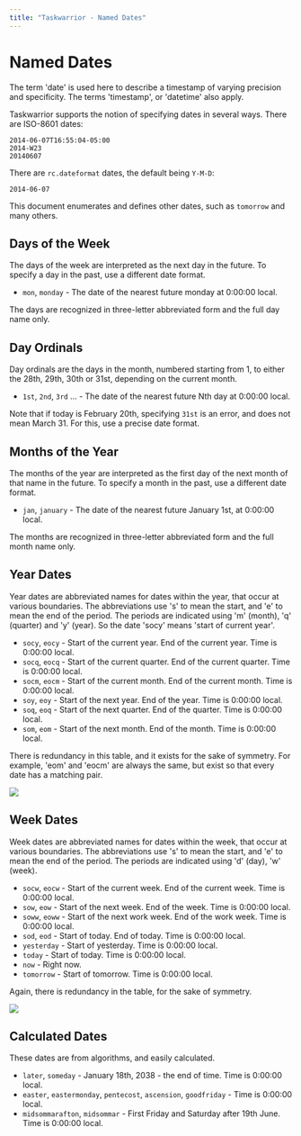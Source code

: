 ```yaml
---
title: "Taskwarrior - Named Dates"
---
```


# Named Dates

The term \'date\' is used here to describe a timestamp of varying precision and
specificity. The terms \'timestamp\', or \'datetime\' also apply.

Taskwarrior supports the notion of specifying dates in several ways. There are
ISO-8601 dates:

    2014-06-07T16:55:04-05:00
    2014-W23
    20140607

There are `rc.dateformat` dates, the default being `Y-M-D`:

    2014-06-07

This document enumerates and defines other dates, such as `tomorrow` and many
others.


## Days of the Week

The days of the week are interpreted as the next day in the future. To specify a
day in the past, use a different date format.

* `mon`, `monday` - The date of the nearest future monday at 0:00:00 local.

The days are recognized in three-letter abbreviated form and the full day name
only.


## Day Ordinals

Day ordinals are the days in the month, numbered starting from 1, to either the
28th, 29th, 30th or 31st, depending on the current month.

* `1st`, `2nd`, `3rd` \...  - The date of the nearest future Nth day at 0:00:00 local.

Note that if today is February 20th, specifying `31st` is an error, and does not
mean March 31. For this, use a precise date format.


## Months of the Year

The months of the year are interpreted as the first day of the next month of
that name in the future. To specify a month in the past, use a different date
format.

* `jan`, `january`   - The date of the nearest future January 1st, at 0:00:00 local.

The months are recognized in three-letter abbreviated form and the full month
name only.


## Year Dates

Year dates are abbreviated names for dates within the year, that occur at
various boundaries. The abbreviations use \'s\' to mean the start, and \'e\' to
mean the end of the period. The periods are indicated using \'m\' (month), \'q\'
(quarter) and \'y\' (year). So the date \'socy\' means \'start of current
year\'.

* `socy`, `eocy`   - Start of the current year. End of the current year. Time is 0:00:00 local.
* `socq`, `eocq`   - Start of the current quarter. End of the current quarter. Time is 0:00:00 local.
* `socm`, `eocm`   - Start of the current month. End of the current month. Time is 0:00:00 local.
* `soy`, `eoy`     - Start of the next year. End of the year. Time is 0:00:00 local.
* `soq`, `eoq`     - Start of the next quarter. End of the quarter. Time is 0:00:00 local.
* `som`, `eom`     - Start of the next month. End of the month. Time is 0:00:00 local.

There is redundancy in this table, and it exists for the sake of symmetry. For
example, \'eom\' and \'eocm\' are always the same, but exist so that every date
has a matching pair.

[![](/docs/design/year.png)](/docs/design/year.png)


## Week Dates

Week dates are abbreviated names for dates within the week, that occur at
various boundaries. The abbreviations use \'s\' to mean the start, and \'e\' to
mean the end of the period. The periods are indicated using \'d\' (day), \'w\'
(week).

* `socw`, `eocw` - Start of the current week. End of the current week. Time is 0:00:00 local.
* `sow`, `eow`   - Start of the next week. End of the week. Time is 0:00:00 local.
* `soww`, `eoww` - Start of the next work week. End of the work week. Time is 0:00:00 local.
* `sod`, `eod`   - Start of today. End of today. Time is 0:00:00 local.
* `yesterday`    - Start of yesterday. Time is 0:00:00 local.
* `today`        - Start of today. Time is 0:00:00 local.
* `now`          - Right now.
* `tomorrow`     - Start of tomorrow. Time is 0:00:00 local.

Again, there is redundancy in the table, for the sake of symmetry.

[![](/docs/design/week.png)](/docs/design/week.png)


## Calculated Dates

These dates are from algorithms, and easily calculated.

* `later`, `someday`                                               - January 18th, 2038 - the end of time. Time is 0:00:00 local.
* `easter`, `eastermonday`, `pentecost`, `ascension`, `goodfriday` - Time is 0:00:00 local.
* `midsommarafton`, `midsommar`                                    - First Friday and Saturday after 19th June. Time is 0:00:00 local.
